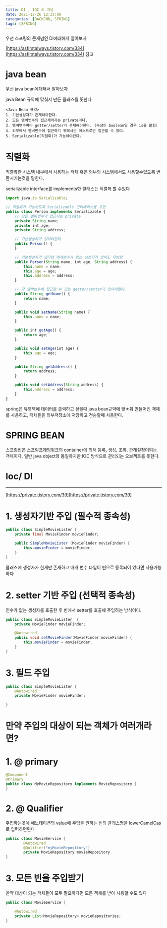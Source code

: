 ```yaml
---
title: DI , IOC 의 개념 
date: 2021-12-26 12:33:00
categories: [BACKEND, SPRING]
tags: [SPRING]
---
```


우선 스프링의 큰개념인 DI에대해서 알아보자 

[https://asfirstalways.tistory.com/334](https://asfirstalways.tistory.com/334)   참고

# java bean

우선  java bean에대해서 알아보자

java Bean 규약에 맞춰서 만든 클래스를 뜻한다

 

```
<Java Bean 규약>
1. 기본생성자가 존재해야한다.
2. 모든 멤버변수의 접근제어자는 private이다.
3. 멤버변수마다 getter/setter가 존재해야한다. (속성이 boolean일 경우 is를 붙힘)
4. 외부에서 멤버변수에 접근하기 위해서는 메소드로만 접근할 수 있다.
5. Serializable(직렬화)가 가능해야한다.
```

# 직렬화

직렬화란 시스템 내부에서 사용하는 객체 혹은 외부의 시스템에서도 사용할수있도록 변환시키는것을 말한다.

serializable interface를 implements한 클래스는 직렬화 할 수있다

```jsx
import java.io.Serializable;

// 직렬화가 가능하도록 Serializable 인터페이스를 구현
public class Person implements Serializable {
    // 모든 멤버변수의 접근자는 private
    private String name;
    private int age;
    private String address;

    // 기본생성자가 있어야한다.
    public Person() {
    }

    // 기본생성자가 있다면 매개변수가 있는 생성자가 있어도 무방함
    public Person(String name, int age, String address) {
        this.name = name;
        this.age = age;
        this.address = address;
    }

    // 각 멤버변수에 접근할 수 있는 getter/setter가 있어야한다.
    public String getName() {
        return name;
    }

    public void setName(String name) {
        this.name = name;
    }

    public int getAge() {
        return age;
    }

    public void setAge(int age) {
        this.age = age;
    }

    public String getAddress() {
        return address;
    }

    public void setAddress(String address) {
        this.address = address;
    }
}
```

spring은 뷰영역에 데이터를 출력하고 싶을때 java bean규약에 맞ㅊ춰 만들어진 객체를 사용하고, 객체들을 외부저장소에 저장하고 전송할때 사용한다.

# SPRING BEAN

스프링빈은 스프링프레임워크의 container에 의해 등록, 생성, 조회, 관계설정이되는 객체이다. 일반 java object와 동일하지만 IOC 방식으로 관리되는 오브젝트를 뜻한다.

# Ioc/ DI

---

[https://private.tistory.com/39](https://private.tistory.com/39)

# 1. 생성자기반 주입 (필수적 종속성)

```java
public class SimpleMovieLister {
	private final MovieFinder movieFinder;

	public SimpleMovieLister (MovieFinder movieFinder) {
		this.movieFinder = movieFinder;
	}
}
```

클래스에 생성자가 한개만 존재하고 매개 변수 타입이 빈으로 등록되어 있다면 사용가능하다

# 2. setter 기반 주입 (선택적 종속성)

인수가 없는 생성자를 호출한 후 빈에서 setter를 호출해 주입하는 방식이다.

```java
public class SimpleMovieLister  {
	private MovieFinder movieFinder;

	@Autowired
	public void setMovieFinder(MovieFinder movieFinder) {
		this.movieFinder = movieFinder;
	}
}
```

# 3. 필드 주입

```java
public class SimpleMovieLister {
	@Autowired
	private MovieFinder movieFinder;

}
```

# 만약 주입의 대상이 되는 객체가 여러개라면?

# 1. @ primary

```java
@Component
@Primary
public class MyMovieRepository implements MovieRepository {
}
```

# 2. @ Qualifier

주입하는곳에 애노테이션의 value에 주입을 원하는 빈의 클래스명을 lowerCamelCas로 입력하면된다

```java
public class MovieService {
		@Autowired
		@Qulifier("myMovieRepository")
		private MovieRepository movieRepository
}
```

# 3. 모든 빈을 주입받기

만약 대상이 되는 객체들이 모두 필요하다면 모든 객체를 받아 사용할 수도 있다

```java
public class MovieService {

	@Autowired
	private List<MovieRepository> movieRepositories;
}
```
